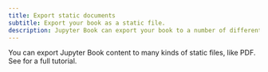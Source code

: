 ```yaml
---
title: Export static documents
subtitle: Export your book as a static file.
description: Jupyter Book can export your book to a number of different static formats to share with others.
---
```


You can export Jupyter Book content to many kinds of static files, like PDF.
See [](xref:guide/quickstart-static-exports) for a full tutorial.
